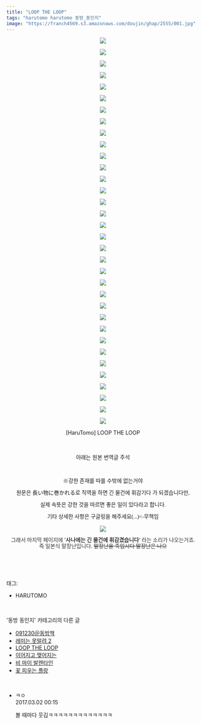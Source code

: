 ```yaml
---
title: "LOOP THE LOOP"
tags: "harutomo harutomo 동방_동인지"
image: "https://franch4569.s3.amazonaws.com/doujin/ghap/2555/001.jpg"
---
```

<div class="article">
<p style="text-align: center; clear: none; float: none;"><img src="{{ site.imgserver2 }}/ghap/2555/001.jpg"/></p>
<p style="text-align: center; clear: none; float: none;"><img src="{{ site.imgserver2 }}/ghap/2555/002.jpg"/></p>
<p style="text-align: center; clear: none; float: none;"><img src="{{ site.imgserver2 }}/ghap/2555/003.jpg"/></p>
<p style="text-align: center; clear: none; float: none;"><img src="{{ site.imgserver2 }}/ghap/2555/004.jpg"/></p>
<p style="text-align: center; clear: none; float: none;"><img src="{{ site.imgserver2 }}/ghap/2555/005.jpg"/></p>
<p style="text-align: center; clear: none; float: none;"><img src="{{ site.imgserver2 }}/ghap/2555/006.jpg"/></p>
<p style="text-align: center; clear: none; float: none;"><img src="{{ site.imgserver2 }}/ghap/2555/007.jpg"/></p>
<p style="text-align: center; clear: none; float: none;"><img src="{{ site.imgserver2 }}/ghap/2555/008.jpg"/></p>
<p style="text-align: center; clear: none; float: none;"><img src="{{ site.imgserver2 }}/ghap/2555/009.jpg"/></p>
<p style="text-align: center; clear: none; float: none;"><img src="{{ site.imgserver2 }}/ghap/2555/010.jpg"/></p>
<p style="text-align: center; clear: none; float: none;"><img src="{{ site.imgserver2 }}/ghap/2555/011.jpg"/></p>
<p style="text-align: center; clear: none; float: none;"><img src="{{ site.imgserver2 }}/ghap/2555/012.jpg"/></p>
<p style="text-align: center; clear: none; float: none;"><img src="{{ site.imgserver2 }}/ghap/2555/013.jpg"/></p>
<p style="text-align: center; clear: none; float: none;"><img src="{{ site.imgserver2 }}/ghap/2555/014.jpg"/></p>
<p style="text-align: center; clear: none; float: none;"><img src="{{ site.imgserver2 }}/ghap/2555/015.jpg"/></p>
<p style="text-align: center; clear: none; float: none;"><img src="{{ site.imgserver2 }}/ghap/2555/016.jpg"/></p>
<p style="text-align: center; clear: none; float: none;"><img src="{{ site.imgserver2 }}/ghap/2555/017.jpg"/></p>
<p style="text-align: center; clear: none; float: none;"><img src="{{ site.imgserver2 }}/ghap/2555/018.jpg"/></p>
<p style="text-align: center; clear: none; float: none;"><img src="{{ site.imgserver2 }}/ghap/2555/019.jpg"/></p>
<p style="text-align: center; clear: none; float: none;"><img src="{{ site.imgserver2 }}/ghap/2555/020.jpg"/></p>
<p style="text-align: center; clear: none; float: none;"><img src="{{ site.imgserver2 }}/ghap/2555/021.jpg"/></p>
<p style="text-align: center; clear: none; float: none;"><img src="{{ site.imgserver2 }}/ghap/2555/022.jpg"/></p>
<p style="text-align: center; clear: none; float: none;"><img src="{{ site.imgserver2 }}/ghap/2555/023.jpg"/></p>
<p style="text-align: center; clear: none; float: none;"><img src="{{ site.imgserver2 }}/ghap/2555/024.jpg"/></p>
<p style="text-align: center; clear: none; float: none;"><img src="{{ site.imgserver2 }}/ghap/2555/025.jpg"/></p>
<p style="text-align: center; clear: none; float: none;"><img src="{{ site.imgserver2 }}/ghap/2555/026.jpg"/></p>
<p style="text-align: center; clear: none; float: none;"><img src="{{ site.imgserver2 }}/ghap/2555/027.jpg"/></p>
<p style="text-align: center; clear: none; float: none;"><img src="{{ site.imgserver2 }}/ghap/2555/028.jpg"/></p>
<p style="text-align: center; clear: none; float: none;"><img src="{{ site.imgserver2 }}/ghap/2555/029.jpg"/></p>
<p style="text-align: center; clear: none; float: none;"><img src="{{ site.imgserver2 }}/ghap/2555/030.jpg"/></p>
<p style="text-align: center; clear: none; float: none;"><img src="{{ site.imgserver2 }}/ghap/2555/031.jpg"/></p>
<p style="text-align: center; clear: none; float: none;"><img src="{{ site.imgserver2 }}/ghap/2555/032.jpg"/></p>
<p style="text-align: center; clear: none; float: none;"><img src="{{ site.imgserver2 }}/ghap/2555/033.jpg"/></p>
<p style="text-align: center; clear: none; float: none;"><img src="{{ site.imgserver2 }}/ghap/2555/034.jpg"/></p>
<p style="text-align: center; clear: none; float: none;">[HaruTomo] LOOP THE LOOP</p>
<p style="text-align: center; clear: none; float: none;"><br/></p>
<p style="text-align: center; clear: none; float: none;">아래는 원본 번역글 주석</p>
<p style="text-align: center; clear: none; float: none;"><br/></p>
<p style="text-align: center; clear: none; float: none; line-height: 1.2;"><span style="font-family: Gulim, 굴림;">※강한 존재를 따를 수밖에 없는거야</span></p>
<p style="text-align: center; clear: none; float: none; line-height: 1.2;"><span style="font-family: Gulim, 굴림;">원문은 長い物に巻かれる로 직역을 하면 긴 물건에 휘감기다 가 되겠습니다만,</span></p>
<p style="text-align: center; clear: none; float: none; line-height: 1.2;"><span style="font-family: Gulim, 굴림;">실제 속뜻은 강한 것을 따르면 좋은 일이 있다라고 합니다.</span></p>
<p style="text-align: center; clear: none; float: none; line-height: 1.2;"><span style="font-family: Gulim, 굴림;">기타 상세한 사항은 구글링을 해주세요(...)&lt;-무책임</span></p>
<p style="text-align: center; clear: none; float: none; line-height: 1.2;"><img src="{{ site.imgserver2 }}/ghap/2555/035.jpg"/></p>
<p style="text-align: center; clear: none; float: none; line-height: 1.2;"><span style="color: rgb(51, 51, 51); font-family: Gulim, 굴림; text-align: start;">그래서 마지막 페이지에 </span><span style="box-sizing: border-box; color: rgb(51, 51, 51); font-family: Gulim, 굴림; text-align: start; font-weight: bold;">'사나에는 긴 물건에 휘감겼습니다'</span><span style='color: rgb(51, 51, 51); font-family: "Nanum Gothic", sans-serif; text-align: start;'><span style="font-family: Gulim, 굴림;"> </span><span style="font-family: Gulim, 굴림;">라는 소리가 나오는거죠.</span></span><br style='box-sizing: border-box; color: rgb(51, 51, 51); font-family: "Nanum Gothic", sans-serif; text-align: start;'/><span style='color: rgb(51, 51, 51); font-family: "Nanum Gothic", sans-serif; text-align: start;'><span style="font-family: Gulim, 굴림;">즉 일본식 말장난입니다.</span><span style="font-family: Gulim, 굴림;"> </span></span><span style="box-sizing: border-box; color: rgb(51, 51, 51); font-family: Gulim, 굴림; text-align: start; text-decoration: line-through;">말장난을 죽입시다 말장난은 나으</span></p>
<p><br/></p>
</div><br/>
<div class="tagTrail">
<p>태그: </p>
<ul>
<li>HARUTOMO</li>
</ul>
</div><br/>
<div class="another">
<p>'동방 동인지' 카테고리의 다른 글</p>
<ul>
<li><a href="/ghap_2557">091230＠동방책</a></li>
<li><a href="/ghap_2556">레미는 못말려 2</a></li>
<li><a href="/ghap_2555">LOOP THE LOOP</a></li>
<li><a href="/ghap_2554">이어지고 맺어지는</a></li>
<li><a href="/ghap_2553">비 마이 발렌타인</a></li>
<li><a href="/ghap_2552">꽃 피우는 플랑</a></li>
</ul>
</div><br/>
<div class="cb_module cb_fluid">
<div class="cb_wrt cb_profile">
<div class="comment">
<ul>
<li class="cb_thumb_off" id="comment14928798">
<div class="cb_comment_area">
<div class="cb_info_area">
<div class="cb_section">
<span class="cb_nick_name">ㅋㅇ</span>
</div>
<div class="cb_section">
<span class="cb_date">2017.03.02 00:15 </span>
</div>
</div>
<div class="cb_dsc_comment">
<p class="cb_dsc">
											볼 때마다 웃김ㅋㅋㅋㅋㅋㅋㅋㅋㅋㅋㅋㅋㅋ
										</p>
</div>
</div></li>
</ul>
</div>
</div><!-- commentList close -->
</div><br/>

